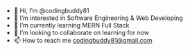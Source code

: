 - 👋 Hi, I’m @codingbuddy81
- 👀 I’m interested in Software Engineering & Web Developing
- 🌱 I’m currently learning MERN Full Stack
- 💞️ I’m looking to collaborate on learning for now
- 📫 How to reach me codingbuddy81@gmail.com

<!---
codingbuddy81/codingbuddy81 is a ✨ special ✨ repository because its `README.md` (this file) appears on your GitHub profile.
You can click the Preview link to take a look at your changes.
--->
